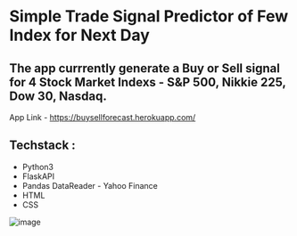 

# Simple Trade Signal Predictor of Few Index for Next Day 

## The app currrently generate a Buy or Sell signal for 4 Stock Market Indexs - S&P 500, Nikkie 225, Dow 30, Nasdaq.

App Link -  https://buysellforecast.herokuapp.com/

## Techstack :  
- Python3
- FlaskAPI
- Pandas DataReader - Yahoo Finance 
- HTML
- CSS


![image](https://user-images.githubusercontent.com/9589453/158339271-fedbf109-2c1a-4f7e-ac2c-ff8abbc6cb27.png)


